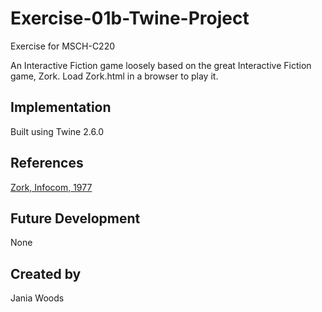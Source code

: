 # Exercise-01b-Twine-Project

Exercise for MSCH-C220

An Interactive Fiction game loosely based on the great Interactive Fiction game, Zork. Load Zork.html in a browser to play it.

## Implementation
Built using Twine 2.6.0

## References
[Zork, Infocom, 1977](https://www.pcjs.org/software/pcx86/game/infocom/zork1/)

## Future Development
None

## Created by 
Jania Woods
```
